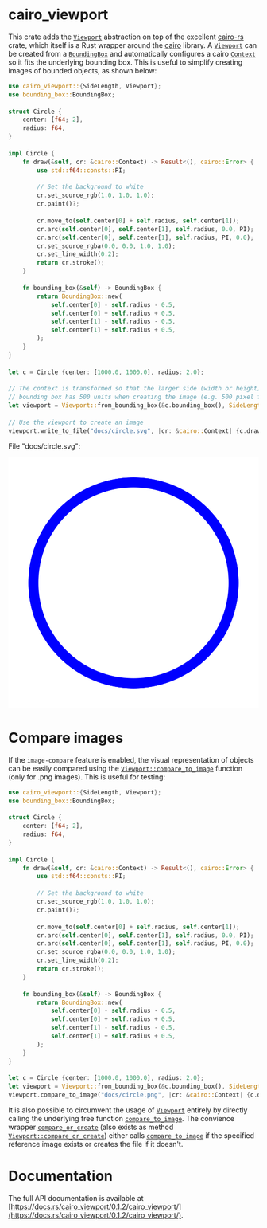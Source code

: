 cairo_viewport
==============

[`Viewport`]: https://docs.rs/cairo_viewport/0.1.2/cairo_viewport/struct.Viewport.html
[`Viewport::compare_to_image`]: https://docs.rs/cairo_viewport/0.1.2/cairo_viewport/struct.Viewport.html#method.compare_to_image
[`Viewport::compare_or_create`]: https://docs.rs/cairo_viewport/0.1.2/cairo_viewport/struct.Viewport.html#method.compare_or_create
[`compare_to_image`]: https://docs.rs/cairo_viewport/0.1.2/cairo_viewport/fn.compare_to_image.html
[`compare_or_create`]: https://docs.rs/cairo_viewport/0.1.2/cairo_viewport/fn.compare_or_create.html
[`BoundingBox`]: https://docs.rs/bounding_box/latest/bounding_box/struct.BoundingBox.html
[`Context`]: https://gtk-rs.org/gtk-rs-core/stable/latest/docs/cairo/struct.Context.html

This crate adds the [`Viewport`] abstraction on top of the excellent
[cairo-rs](https://crates.io/crates/cairo-rs) crate, which itself is a Rust
wrapper around the [cairo](https://www.cairographics.org/) library. A
[`Viewport`] can be created from a [`BoundingBox`] and automatically configures
a cairo [`Context`] so it fits the underlying bounding box. This is useful to
simplify creating images of bounded objects, as shown below:

```rust
use cairo_viewport::{SideLength, Viewport};
use bounding_box::BoundingBox;

struct Circle {
    center: [f64; 2],
    radius: f64,
}

impl Circle {
    fn draw(&self, cr: &cairo::Context) -> Result<(), cairo::Error> {
        use std::f64::consts::PI;

        // Set the background to white
        cr.set_source_rgb(1.0, 1.0, 1.0);
        cr.paint()?;

        cr.move_to(self.center[0] + self.radius, self.center[1]);
        cr.arc(self.center[0], self.center[1], self.radius, 0.0, PI);
        cr.arc(self.center[0], self.center[1], self.radius, PI, 0.0);
        cr.set_source_rgba(0.0, 0.0, 1.0, 1.0);
        cr.set_line_width(0.2);
        return cr.stroke();
    }

    fn bounding_box(&self) -> BoundingBox {
        return BoundingBox::new(
            self.center[0] - self.radius - 0.5,
            self.center[0] + self.radius + 0.5,
            self.center[1] - self.radius - 0.5,
            self.center[1] + self.radius + 0.5,
        );
    }
}

let c = Circle {center: [1000.0, 1000.0], radius: 2.0};

// The context is transformed so that the larger side (width or height) of the
// bounding box has 500 units when creating the image (e.g. 500 pixel for PNG).
let viewport = Viewport::from_bounding_box(&c.bounding_box(), SideLength::Long(500));

// Use the viewport to create an image
viewport.write_to_file("docs/circle.svg", |cr: &cairo::Context| {c.draw(cr)}).expect("image can be created");
```
File "docs/circle.svg":

![](https://raw.githubusercontent.com/StefanMathis/cairo_viewport/refs/heads/main/docs/circle.svg "Circle created by code")

# Compare images

If the `image-compare` feature is enabled, the visual representation of objects
can be easily compared using the [`Viewport::compare_to_image`] function (only
for .png images). This is useful for testing:

```rust
use cairo_viewport::{SideLength, Viewport};
use bounding_box::BoundingBox;

struct Circle {
    center: [f64; 2],
    radius: f64,
}

impl Circle {
    fn draw(&self, cr: &cairo::Context) -> Result<(), cairo::Error> {
        use std::f64::consts::PI;

        // Set the background to white
        cr.set_source_rgb(1.0, 1.0, 1.0);
        cr.paint()?;

        cr.move_to(self.center[0] + self.radius, self.center[1]);
        cr.arc(self.center[0], self.center[1], self.radius, 0.0, PI);
        cr.arc(self.center[0], self.center[1], self.radius, PI, 0.0);
        cr.set_source_rgba(0.0, 0.0, 1.0, 1.0);
        cr.set_line_width(0.2);
        return cr.stroke();
    }

    fn bounding_box(&self) -> BoundingBox {
        return BoundingBox::new(
            self.center[0] - self.radius - 0.5,
            self.center[0] + self.radius + 0.5,
            self.center[1] - self.radius - 0.5,
            self.center[1] + self.radius + 0.5,
        );
    }
}

let c = Circle {center: [1000.0, 1000.0], radius: 2.0};
let viewport = Viewport::from_bounding_box(&c.bounding_box(), SideLength::Long(500));
viewport.compare_to_image("docs/circle.png", |cr: &cairo::Context| {c.draw(cr)}).expect("images are identical");
```

It is also possible to circumvent the usage of [`Viewport`] entirely by directly
calling the underlying free function [`compare_to_image`]. The convience wrapper
[`compare_or_create`] (also exists as method [`Viewport::compare_or_create`])
either calls [`compare_to_image`] if the specified reference image exists or
creates the file if it doesn't.

# Documentation

The full API documentation is available at
[https://docs.rs/cairo_viewport/0.1.2/cairo_viewport/](https://docs.rs/cairo_viewport/0.1.2/cairo_viewport/).